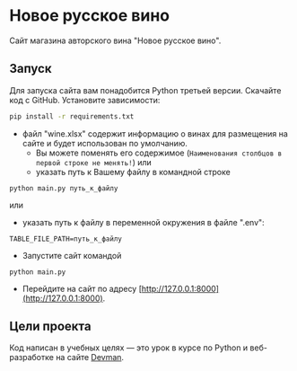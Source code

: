 # Новое русское вино

Сайт магазина авторского вина "Новое русское вино".

## Запуск
Для запуска сайта вам понадобится Python третьей версии.
Скачайте код с GitHub. Установите зависимости:

```sh
pip install -r requirements.txt
```
- файл "wine.xlsx" содержит информацию о винах для размещения на сайте и будет использован по умолчанию.
  - Вы можете поменять его содержимое (`Наименования столбцов в первой строке не менять!`) или 
  - указать путь к Вашему файлу в командной строке
```
python main.py путь_к_файлу
```
или
  - указать путь к файлу в переменной окружения в файле ".env":
```
TABLE_FILE_PATH=путь_к_файлу
```
- Запустите сайт командой
```
python main.py
```
- Перейдите на сайт по адресу [http://127.0.0.1:8000](http://127.0.0.1:8000).


## Цели проекта

Код написан в учебных целях — это урок в курсе по Python и веб-разработке на сайте [Devman](https://dvmn.org).
